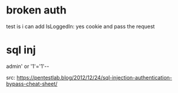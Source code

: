 # broken auth 

test is i can add IsLoggedIn: yes cookie and pass the request 


# sql inj 

admin' or '1'='1'-- 

src: https://pentestlab.blog/2012/12/24/sql-injection-authentication-bypass-cheat-sheet/ 





